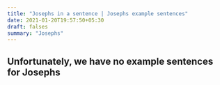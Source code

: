 ```yaml
---
title: "Josephs in a sentence | Josephs example sentences"
date: 2021-01-20T19:57:50+05:30
draft: falses
summary: "Josephs"
---
```

## Unfortunately, we have no example sentences for Josephs                 
